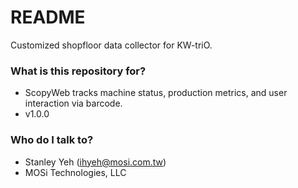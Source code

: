# README #

Customized shopfloor data collector for KW-triO.

### What is this repository for? ###

* ScopyWeb tracks machine status, production metrics, and user interaction via barcode.
* v1.0.0

### Who do I talk to? ###

* Stanley Yeh (ihyeh@mosi.com.tw)
* MOSi Technologies, LLC